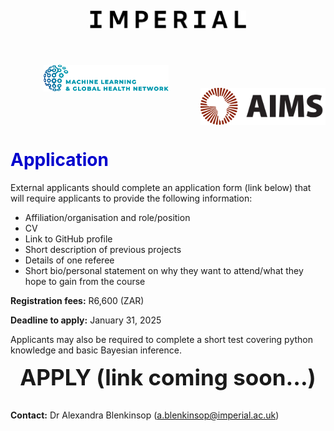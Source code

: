 ---
---

<style>
  h1 {
      color: rgb(0, 0, 205)
  }
  h4 {
      color: rgb(0, 191, 255)
  }
</style>

<center>
<img src="../resources/imperial.png" width="250" style="display:inline-block;margin:5px;"/>
<img src="../resources/mlgh.png" width="200" hspace="50" style="display:inline-block;margin:50px;"/>
<img src="../resources/ammi.png" width="200" style="display:inline-block;margin:-3px"/></center>

# Application

External applicants should complete an application form (link below) that will require applicants to provide the following information:
  + Affiliation/organisation and role/position
  + CV
  + Link to GitHub profile
  + Short description of previous projects
  + Details of one referee
  + Short bio/personal statement on why they want to attend/what they hope to gain from the course

**Registration fees:** R6,600 (ZAR)

**Deadline to apply:** January 31, 2025

Applicants may also be required to complete a short test covering python knowledge and basic Bayesian inference.

<center>
<text style="font-size: 35px;"> <b>APPLY (link coming soon...) </b></text>
</center>
<br>

**Contact:** Dr Alexandra Blenkinsop (<a.blenkinsop@imperial.ac.uk>)


